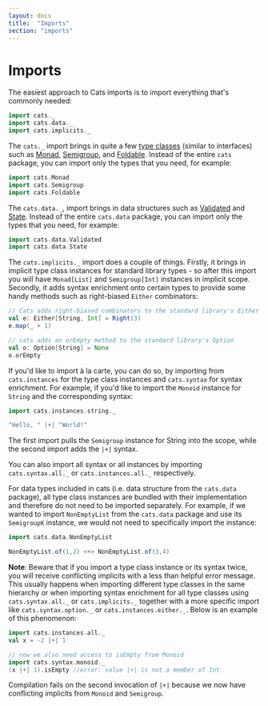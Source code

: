 ```yaml
---
layout: docs
title:  "Imports"
section: "imports"
---
```

# Imports

The easiest approach to Сats imports is to import everything that's commonly needed:

```scala mdoc:silent
import cats._
import cats.data._
import cats.implicits._
```

The `cats._` import brings in quite a few [type classes](http://typelevel.org/cats/typeclasses.html) (similar to interfaces) such as [Monad](http://typelevel.org/cats/typeclasses/monad.html), [Semigroup](http://typelevel.org/cats/typeclasses/semigroup.html), and [Foldable](http://typelevel.org/cats/typeclasses/foldable.html). Instead of the entire `cats` package, you can import only the types that you need, for example:

```scala mdoc:silent
import cats.Monad
import cats.Semigroup
import cats.Foldable
```

The `cats.data._`, import brings in data structures such as [Validated](http://typelevel.org/cats/datatypes/validated.html) and [State](http://typelevel.org/cats/datatypes/state.html). Instead of the entire `cats.data` package, you can import only the types that you need, for example:

```scala mdoc:silent
import cats.data.Validated
import cats.data.State
```

The `cats.implicits._` import does a couple of things. Firstly, it brings in implicit type class instances for standard library types - so after this import you will have `Monad[List]` and `Semigroup[Int]` instances in implicit scope. Secondly, it adds syntax enrichment onto certain types to provide some handy methods such as right-biased `Either` combinators:

```scala mdoc
// Сats adds right-biased combinators to the standard library's Either
val e: Either[String, Int] = Right(3)
e.map(_ + 1)

// cats adds an orEmpty method to the standard library's Option
val o: Option[String] = None
o.orEmpty
```

If you'd like to import à la carte, you can do so, by importing from `cats.instances` for the type class instances and `cats.syntax` for syntax enrichment.
For example, if you'd like to import the `Monoid` instance for `String` and the corresponding syntax:

```scala mdoc
import cats.instances.string._

"Hello, " |+| "World!"
```
The first import pulls the `Semigroup` instance for String into the scope, while the second import adds the `|+|` syntax.

You can also import all syntax or all instances by importing `cats.syntax.all._` or `cats.instances.all._` respectively.

For data types included in cats (i.e. data structure from the `cats.data` package), all type class instances are bundled with their implementation and therefore do not need to be imported separately.
For example, if we wanted to import `NonEmptyList` from the `cats.data` package and use its `SemigroupK` instance, we would not need to specifically import the instance:

```scala mdoc
import cats.data.NonEmptyList

NonEmptyList.of(1,2) <+> NonEmptyList.of(3,4)
```


**Note**: Beware that if you import a type class instance or its syntax twice, you will receive conflicting implicits with a less than helpful error message.
This usually happens when importing different type classes in the same hierarchy or when importing syntax enrichment for all type classes using `cats.syntax.all._` or `cats.implicits._` together with a more specific import like `cats.syntax.option._` or `cats.instances.either._`.
Below is an example of this phenomenon:

```scala mdoc:silent:fail
import cats.instances.all._
val x = -2 |+| 1

// now we also need access to isEmpty from Monoid
import cats.syntax.monoid._
(x |+| 1).isEmpty //error: value |+| is not a member of Int
```

Compilation fails on the second invocation of `|+|` because we now have conflicting implicits from `Monoid` and `Semigroup`.
